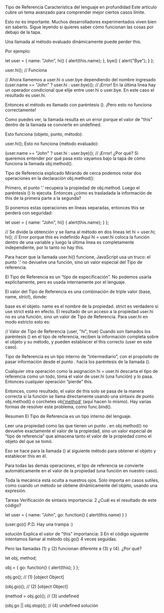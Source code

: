 Tipo de Referencia
Característica del lenguaje en profundidad
Este artículo cubre un tema avanzado para comprender mejor ciertos casos límite.

Esto no es importante. Muchos desarrolladores experimentados viven bien sin saberlo. Sigue leyendo si quieres saber cómo funcionan las cosas por debajo de la tapa.

Una llamada al método evaluado dinámicamente puede perder this.

Por ejemplo:

let user = {
  name: "John",
  hi() { alert(this.name); },
  bye() { alert("Bye"); }
};

user.hi(); // Funciona

// Ahora llamemos a user.hi o user.bye dependiendo del nombre ingresado
(user.name == "John" ? user.hi : user.bye)(); // ¡Error!
En la última linea hay un operador condicional que elije entre user.hi o user.bye. En este caso el resultado es user.hi.

Entonces el método es llamado con paréntesis (). ¡Pero esto no funciona correctamente!

Como puedes ver, la llamada resulta en un error porque el valor de "this" dentro de la llamada se convierte en undefined.

Esto funciona (objeto, punto, método):

user.hi();
Esto no funciona (método evaluado):

(user.name == "John" ? user.hi : user.bye)(); // ¡Error!
¿Por qué? Si queremos entender por qué pasa esto vayamos bajo la tapa de cómo funciona la llamada obj.method().

Tipo de Referencia explicado
Mirando de cerca podemos notar dos operaciones en la declaración obj.method():

Primero, el punto ‘.’ recupera la propiedad de obj.method.
Luego el paréntesis () lo ejecuta.
Entonces ¿cómo es trasladada la información de this de la primera parte a la segunda?

Si ponemos estas operaciones en líneas separadas, entonces this se perderá con seguridad:

let user = {
  name: "John",
  hi() { alert(this.name); }
};

// Se divide la obtención y se llama al método en dos lineas
let hi = user.hi;
hi(); // Error porque this es indefinido
Aquí hi = user.hi coloca la función dentro de una variable y luego la última linea es completamente independiente, por lo tanto no hay this.

Para hacer que la llamada user.hi() funcione, JavaScript usa un truco: el punto '.' no devuelve una función, sino un valor especial del Tipo de referencia.

El Tipo de Referencia es un “tipo de especificación”. No podemos usarla explícitamente, pero es usada internamente por el lenguaje.

El valor del Tipo de Referencia es una combinación de triple valor (base, name, strict), donde:

base es el objeto.
name es el nombre de la propiedad.
strict es verdadero si use strict está en efecto.
El resultado de un acceso a la propiedad user.hi no es una función, sino un valor de Tipo de Referencia. Para user.hi en modo estricto esto es:

// Valor de Tipo de Referencia
(user, "hi", true)
Cuando son llamados los paréntesis () en el tipo de referencia, reciben la información completa sobre el objeto y su método, y pueden establecer el this correcto (user en este caso).

Tipo de Referencia es un tipo interno de “intermediario”, con el propósito de pasar información desde el punto . hacia los paréntesis de la llamada ().

Cualquier otra operación como la asignación hi = user.hi descarta el tipo de referencia como un todo, toma el valor de user.hi (una función) y lo pasa. Entonces cualquier operación “pierde” this.

Entonces, como resultado, el valor de this solo se pasa de la manera correcta si la función se llama directamente usando una sintaxis de punto obj.method() o corchetes obj['method']() (aquí hacen lo mismo). Hay varias formas de resolver este problema, como func.bind().

Resumen
El Tipo de Referencia es un tipo interno del lenguaje.

Leer una propiedad como las que tienen un punto . en obj.method() no devuelve exactamente el valor de la propiedad, sino un valor especial de “tipo de referencia” que almacena tanto el valor de la propiedad como el objeto del que se tomó.

Eso se hace para la llamada () al siguiente método para obtener el objeto y establecer this en él.

Para todas las demás operaciones, el tipo de referencia se convierte automáticamente en el valor de la propiedad (una función en nuestro caso).

Toda la mecánica está oculta a nuestros ojos. Solo importa en casos sutiles, como cuando un método se obtiene dinámicamente del objeto, usando una expresión.

Tareas
Verificación de sintaxis
importancia: 2
¿Cuál es el resultado de este código?

let user = {
  name: "John",
  go: function() { alert(this.name) }
}

(user.go)()
P.D. Hay una trampa :)

solución
Explica el valor de "this"
importancia: 3
En el código siguiente intentamos llamar al método obj.go() 4 veces seguidas.

Pero las llamadas (1) y (2) funcionan diferente a (3) y (4). ¿Por qué?

let obj, method;

obj = {
  go: function() { alert(this); }
};

obj.go();               // (1) [object Object]

(obj.go)();             // (2) [object Object]

(method = obj.go)();    // (3) undefined

(obj.go || obj.stop)(); // (4) undefined
solución

